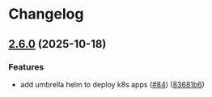 # Changelog

## [2.6.0](https://github.com/dedsxc/labs/compare/umbrella-2.5.1...umbrella-2.6.0) (2025-10-18)


### Features

* add umbrella helm to deploy k8s apps ([#84](https://github.com/dedsxc/labs/issues/84)) ([83681b6](https://github.com/dedsxc/labs/commit/83681b690b722480e6bc28ed4c5a9d6612b0d603))
